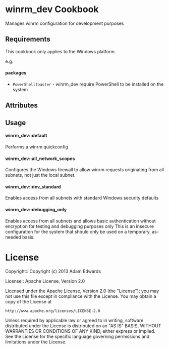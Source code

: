 winrm_dev Cookbook
==================
Manages winrm configuration for development purposes

Requirements
------------
This cookbook only applies to the Windows platform.

e.g.
#### packages
- `PowerShelltoaster` - winrm_dev require PowerShell to be installed on the system

Attributes
----------

Usage
-----
#### winrm_dev::default
Performs a winrm quickconfig

#### winrm_dev::all_network_scopes
Configures the Windows firewall to allow winrm requests originating from all subnets, not just the local
subnet.

#### winrm_dev::dev_standard
Enables access from all subnets with standard Windows security defaults

#### winrm_dev::debugging_only
Enables access from all subnets and allows basic authentication without
encryption for testing and debugging purposes only This is an insecure
configuration for the system that should only be used on a temporary,
as-needed basis.

# License #

Copyright:: Copyright (c) 2013 Adam Edwards

License:: Apache License, Version 2.0

Licensed under the Apache License, Version 2.0 (the "License");
you may not use this file except in compliance with the License.
You may obtain a copy of the License at

    http://www.apache.org/licenses/LICENSE-2.0

Unless required by applicable law or agreed to in writing, software
distributed under the License is distributed on an "AS IS" BASIS,
WITHOUT WARRANTIES OR CONDITIONS OF ANY KIND, either express or implied.
See the License for the specific language governing permissions and
limitations under the License.


